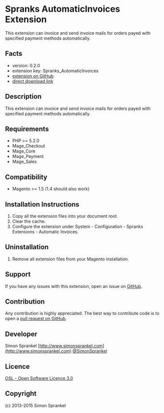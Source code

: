 Spranks AutomaticInvoices Extension
===================================
This extension can invoice and send invoice mails for orders payed with specified payment methods automatically.

Facts
-----
- version: 0.2.0
- extension key: Spranks_AutomaticInvoices
- [extension on GitHub](https://github.com/sprankhub/Spranks_AutomaticInvoices)
- [direct download link](https://github.com/sprankhub/Spranks_AutomaticInvoices/zipball/master)

Description
-----------
This extension can invoice and send invoice mails for orders payed with specified payment methods automatically.

Requirements
------------
- PHP >= 5.2.0
- Mage_Checkout
- Mage_Core
- Mage_Payment
- Mage_Sales

Compatibility
-------------
- Magento >= 1.5 (1.4 should also work)

Installation Instructions
-------------------------
1. Copy all the extension files into your document root.
2. Clear the cache.
3. Configure the extension under System - Configuration - Spranks Extensions - Automatic Invoices.

Uninstallation
--------------
1. Remove all extension files from your Magento installation.

Support
-------
If you have any issues with this extension, open an issue on [GitHub](https://github.com/company/Spranks_AutomaticInvoices/issues).

Contribution
------------
Any contribution is highly appreciated. The best way to contribute code is to open a [pull request on GitHub](https://help.github.com/articles/using-pull-requests).

Developer
---------
Simon Sprankel
[http://www.simonsprankel.com](http://www.simonsprankel.com)
[@SimonSprankel](https://twitter.com/SimonSprankel)

Licence
-------
[OSL - Open Software Licence 3.0](http://opensource.org/licenses/osl-3.0.php)

Copyright
---------
(c) 2013-2015 Simon Sprankel
